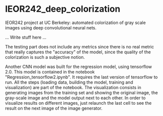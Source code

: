 # IEOR242_deep_colorization
IEOR242 project at UC Berkeley: automated colorization of gray scale images using deep convolutional neural nets.

...
Write stuff here
...


The testing part does not include any metrics since there is no real metric that really captures the "accuracy" of the model, since the quality of the colorization is such a subjective notion.

Another CNN model was built for the regression model, using tensorflow 2.0. This model is contained in the notebook "Regression_tensorflow2.ipynb". It requires the last version of tensorflow to run. All the steps (loading data, building the model, training and visualization) are part of the notebook. The visualization consists in generating images from the training set and showing the original image, the gray-scale image and the model output next to each other. In order to visualize results on different images, just relaunch the last cell to see the result on the next image of the image generator.

